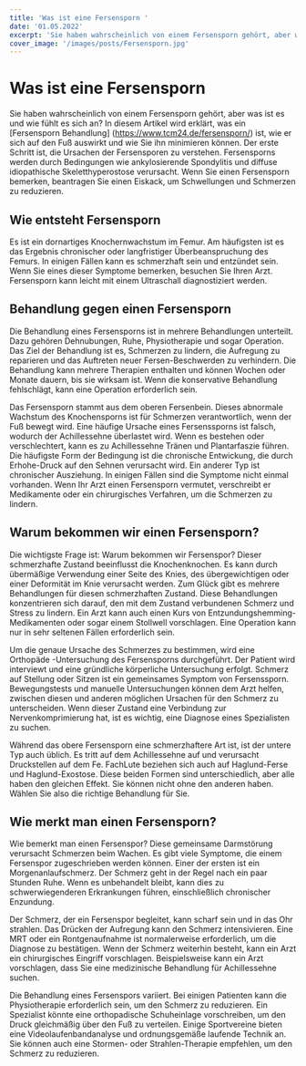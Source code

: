 ```yaml
---
title: 'Was ist eine Fersensporn '
date: '01.05.2022'
excerpt: 'Sie haben wahrscheinlich von einem Fersensporn gehört, aber was ist es und wie fühlt es sich an?'
cover_image: '/images/posts/Fersensporn.jpg'
---
```

# Was ist eine Fersensporn 
Sie haben wahrscheinlich von einem Fersensporn gehört, aber was ist es und wie fühlt es sich an? In diesem Artikel wird erklärt, was ein [Fersensporn Behandlung] (https://www.tcm24.de/fersensporn/) ist, wie er sich auf den Fuß auswirkt und wie Sie ihn minimieren können. Der erste Schritt ist, die Ursachen der Fersensporen zu verstehen. Fersensporns werden durch Bedingungen wie ankylosierende Spondylitis und diffuse idiopathische Skeletthyperostose verursacht. Wenn Sie einen Fersensporn bemerken, beantragen Sie einen Eiskack, um Schwellungen und Schmerzen zu reduzieren.

## Wie entsteht Fersensporn
Es ist ein dornartiges Knochernwachstum im Femur. Am häufigsten ist es das Ergebnis chronischer oder langfristiger Überbeanspruchung des Femurs. In einigen Fällen kann es schmerzhaft sein und entzündet sein. Wenn Sie eines dieser Symptome bemerken, besuchen Sie Ihren Arzt. Fersensporn kann leicht mit einem Ultraschall diagnostiziert werden.

## Behandlung gegen einen Fersensporn
Die Behandlung eines Fersensporns ist in mehrere Behandlungen unterteilt. Dazu gehören Dehnubungen, Ruhe, Physiotherapie und sogar Operation. Das Ziel der Behandlung ist es, Schmerzen zu lindern, die Aufregung zu reparieren und das Auftreten neuer Fersen-Beschwerden zu verhindern. Die Behandlung kann mehrere Therapien enthalten und können Wochen oder Monate dauern, bis sie wirksam ist. Wenn die konservative Behandlung fehlschlägt, kann eine Operation erforderlich sein.

Das Fersensporn stammt aus dem oberen Fersenbein. Dieses abnormale Wachstum des Knochensporns ist für Schmerzen verantwortlich, wenn der Fuß bewegt wird. Eine häufige Ursache eines Fersenssporns ist falsch, wodurch der Achillessehne überlastet wird. Wenn es bestehen oder verschlechtert, kann es zu Achillessehne Tränen und Plantarfaszie führen.  Die häufigste Form der Bedingung ist die chronische Entwickung, die durch Erhohe-Druck auf den Sehnen verursacht wird. Ein anderer Typ ist chronischer Ausziehung. In einigen Fällen sind die Symptome nicht einmal vorhanden. Wenn Ihr Arzt einen Fersensporn vermutet, verschreibt er Medikamente oder ein chirurgisches Verfahren, um die Schmerzen zu lindern. 

## Warum bekommen wir einen Fersensporn?
Die wichtigste Frage ist: Warum bekommen wir Fersenspor? Dieser schmerzhafte Zustand beeinflusst die Knochenknochen. Es kann durch übermäßige Verwendung einer Seite des Knies, des übergewichtigen oder einer Deformität im Knie verursacht werden. Zum Glück gibt es mehrere Behandlungen für diesen schmerzhaften Zustand. Diese Behandlungen konzentrieren sich darauf, den mit dem Zustand verbundenen Schmerz und Stress zu lindern. Ein Arzt kann auch einen Kurs von Entzundungshemming-Medikamenten oder sogar einem Stollwell vorschlagen. Eine Operation kann nur in sehr seltenen Fällen erforderlich sein.

Um die genaue Ursache des Schmerzes zu bestimmen, wird eine Orthopäde -Untersuchung des Fersensporns durchgeführt. Der Patient wird interviewt und eine gründliche körperliche Untersuchung erfolgt. Schmerz auf Stellung oder Sitzen ist ein gemeinsames Symptom von Fersenssporn. Bewegungstests und manuelle Untersuchungen können dem Arzt helfen, zwischen diesen und anderen möglichen Ursachen für den Schmerz zu unterscheiden. Wenn dieser Zustand eine Verbindung zur Nervenkomprimierung hat, ist es wichtig, eine Diagnose eines Spezialisten zu suchen.

Während das obere Fersensporn eine schmerzhaftere Art ist, ist der untere Typ auch üblich. Es tritt auf dem Achillessehne auf und verursacht Druckstellen auf dem Fe. FachLute beziehen sich auch auf Haglund-Ferse und Haglund-Exostose. Diese beiden Formen sind unterschiedlich, aber alle haben den gleichen Effekt. Sie können nicht ohne den anderen haben. Wählen Sie also die richtige Behandlung für Sie.

## Wie merkt man einen Fersensporn?
Wie bemerkt man einen Fersenspor? Diese gemeinsame Darmstörung verursacht Schmerzen beim Wachen. Es gibt viele Symptome, die einem Fersenspor zugeschrieben werden können. Einer der ersten ist ein Morgenanlaufschmerz. Der Schmerz geht in der Regel nach ein paar Stunden Ruhe. Wenn es unbehandelt bleibt, kann dies zu schwerwiegenderen Erkrankungen führen, einschließlich chronischer Enzundung.

Der Schmerz, der ein Fersenspor begleitet, kann scharf sein und in das Ohr strahlen. Das Drücken der Aufregung kann den Schmerz intensivieren. Eine MRT oder ein Rontgenaufnahme ist normalerweise erforderlich, um die Diagnose zu bestätigen. Wenn der Schmerz weiterhin besteht, kann ein Arzt ein chirurgisches Eingriff vorschlagen. Beispielsweise kann ein Arzt vorschlagen, dass Sie eine medizinische Behandlung für Achillessehne suchen.

Die Behandlung eines Fersenspors variiert. Bei einigen Patienten kann die Physiotherapie erforderlich sein, um den Schmerz zu reduzieren. Ein Spezialist könnte eine orthopadische Schuheinlage vorschreiben, um den Druck gleichmäßig über den Fuß zu verteilen. Einige Sportvereine bieten eine Videolaufenbandanalyse und ordnungsgemäße laufende Technik an. Sie können auch eine Stormen- oder Strahlen-Therapie empfehlen, um den Schmerz zu reduzieren. 
